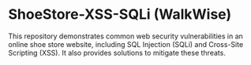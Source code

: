 # ShoeStore-XSS-SQLi (WalkWise)
This repository demonstrates common web security vulnerabilities in an online shoe store website, including SQL Injection (SQLi) and Cross-Site Scripting (XSS). It also provides solutions to mitigate these threats.
